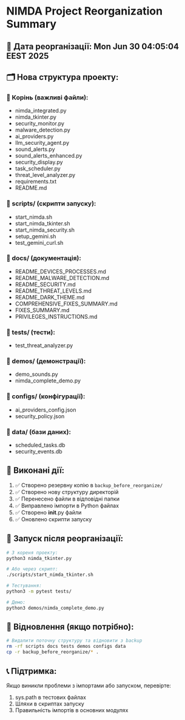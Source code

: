 # NIMDA Project Reorganization Summary

## 📅 Дата реорганізації: Mon Jun 30 04:05:04 EEST 2025

## 🗂️ Нова структура проекту:

### 📁 Корінь (важливі файли):
- nimda_integrated.py
- nimda_tkinter.py
- security_monitor.py
- malware_detection.py
- ai_providers.py
- llm_security_agent.py
- sound_alerts.py
- sound_alerts_enhanced.py
- security_display.py
- task_scheduler.py
- threat_level_analyzer.py
- requirements.txt
- README.md

### 📁 scripts/ (скрипти запуску):
- start_nimda.sh
- start_nimda_tkinter.sh
- start_nimda_security.sh
- setup_gemini.sh
- test_gemini_curl.sh

### 📁 docs/ (документація):
- README_DEVICES_PROCESSES.md
- README_MALWARE_DETECTION.md
- README_SECURITY.md
- README_THREAT_LEVELS.md
- README_DARK_THEME.md
- COMPREHENSIVE_FIXES_SUMMARY.md
- FIXES_SUMMARY.md
- PRIVILEGES_INSTRUCTIONS.md

### 📁 tests/ (тести):
- test_threat_analyzer.py

### 📁 demos/ (демонстрації):
- demo_sounds.py
- nimda_complete_demo.py

### 📁 configs/ (конфігурації):
- ai_providers_config.json
- security_policy.json

### 📁 data/ (бази даних):
- scheduled_tasks.db
- security_events.db

## 🔧 Виконані дії:

1. ✅ Створено резервну копію в `backup_before_reorganize/`
2. ✅ Створено нову структуру директорій
3. ✅ Перенесено файли в відповідні папки
4. ✅ Виправлено імпорти в Python файлах
5. ✅ Створено __init__.py файли
6. ✅ Оновлено скрипти запуску

## 🚀 Запуск після реорганізації:

```bash
# З кореня проекту:
python3 nimda_tkinter.py

# Або через скрипт:
./scripts/start_nimda_tkinter.sh

# Тестування:
python3 -m pytest tests/

# Демо:
python3 demos/nimda_complete_demo.py
```

## 🔄 Відновлення (якщо потрібно):

```bash
# Видалити поточну структуру та відновити з backup
rm -rf scripts docs tests demos configs data
cp -r backup_before_reorganize/* .
```

## 📞 Підтримка:

Якщо виникли проблеми з імпортами або запуском, перевірте:
1. sys.path в тестових файлах
2. Шляхи в скриптах запуску
3. Правильність імпортів в основних модулях
